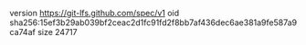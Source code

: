 version https://git-lfs.github.com/spec/v1
oid sha256:15ef3b29ab039bf2ceac2d1fc91fd2f8bb7af436dec6ae381a9fe587a9ca74af
size 24717
